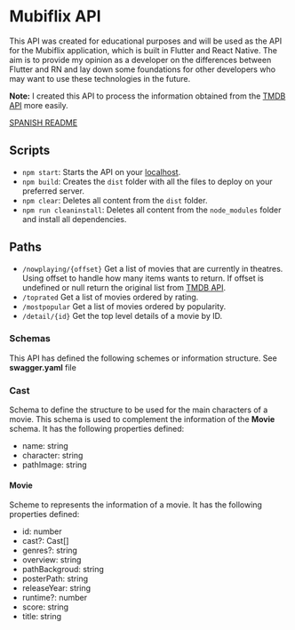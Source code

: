 # Mubiflix API

This API was created for educational purposes and will be used as the API for the Mubiflix application, which is built in Flutter and React Native. The aim is to provide my opinion as a developer on the differences between Flutter and RN and lay down some foundations for other developers who may want to use these technologies in the future.

**Note:** I created this API to process the information obtained from the [TMDB API](https://www.themoviedb.org/) more easily.

[SPANISH README](./README_ES.md)

## Scripts

- `npm start`:  Starts the API on your [localhost](http:localhost:3000/).
- `npm build`: Creates the ```dist``` folder with all the files to deploy on your preferred server.
- `npm clear`: Deletes all content from the ```dist``` folder.
- `npm run cleaninstall`: Deletes all content from the ```node_modules``` folder and install all dependencies.

## Paths

- `/nowplaying/{offset}`
Get a list of movies that are currently in theatres. Using offset to handle how many items wants to return. If offset is undefined or null return the original list from [TMDB API](https://www.themoviedb.org/). 
- `/toprated`
Get a list of movies ordered by rating.
- `/mostpopular`
Get a list of movies ordered by popularity.
- `/detail/{id}`
Get the top level details of a movie by ID.

### Schemas

This API has defined the following schemes or information structure. See **swagger.yaml** file

### Cast
Schema to define the structure to be used for the main characters of a movie. This schema is used to complement the information of the **Movie** schema. It has the following properties defined:
- name: string
- character: string
- pathImage: string


#### Movie
Scheme to represents the information of a movie. It has the following properties defined:
- id: number
- cast?: Cast[]
- genres?: string
- overview: string
- pathBackgroud: string
- posterPath: string
- releaseYear: string
- runtime?: number
- score: string
- title: string

